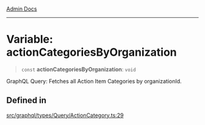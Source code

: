 [Admin Docs](/)

***

# Variable: actionCategoriesByOrganization

> `const` **actionCategoriesByOrganization**: `void`

GraphQL Query: Fetches all Action Item Categories by organizationId.

## Defined in

[src/graphql/types/Query/ActionCategory.ts:29](https://github.com/NishantSinghhhhh/talawa-api/blob/05ae6a4794762096d917a90a3af0db22b7c47392/src/graphql/types/Query/ActionCategory.ts#L29)
